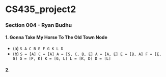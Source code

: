 # CS435_project2
### Section 004 - Ryan Budhu

#### 1. Gonna Take My Horse To The Old Town Node
  * (a) `S A C B E F G K L D`
  * (b) ```S = [A]
C = [A]
A = [S, C, B, E]
A = [A, E]
E = [B, A]
F = [E, G]
G = [F, K]
K = [G, L]
L = [K, D]
D = [L]```

#### 2. 